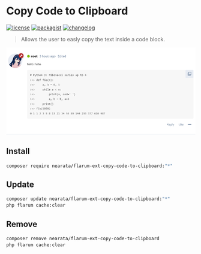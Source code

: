 # Copy Code to Clipboard

[![license](https://img.shields.io/github/license/nearata/flarum-ext-copy-code-to-clipboard?style=flat)](https://github.com/Nearata/flarum-ext-copy-code-to-clipboard/blob/main/UNLICENSE)
[![packagist](https://img.shields.io/packagist/v/nearata/flarum-ext-copy-code-to-clipboard?style=flat)](https://packagist.org/packages/nearata/flarum-ext-copy-code-to-clipboard)
[![changelog](https://img.shields.io/github/release-date/nearata/flarum-ext-copy-code-to-clipboard?label=last%20release%20date)](https://github.com/Nearata/flarum-ext-copy-code-to-clipboard/blob/main/CHANGELOG.md)

> Allows the user to easly copy the text inside a code block.

![](screenshot.png)

## Install

```sh
composer require nearata/flarum-ext-copy-code-to-clipboard:"*"
```

## Update

```sh
composer update nearata/flarum-ext-copy-code-to-clipboard:"*"
php flarum cache:clear
```

## Remove

```sh
composer remove nearata/flarum-ext-copy-code-to-clipboard
php flarum cache:clear
```
